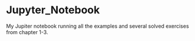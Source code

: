 # Jupyter_Notebook
My Jupiter notebook running all the examples and several solved exercises from chapter 1-3.
